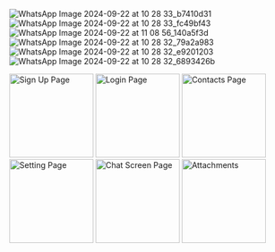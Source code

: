 ![WhatsApp Image 2024-09-22 at 10 28 33_b7410d31](https://github.com/user-attachments/assets/55581c88-dce5-435d-95a4-7649bb80126e)
![WhatsApp Image 2024-09-22 at 10 28 33_fc49bf43](https://github.com/user-attachments/assets/15c45f62-fa75-4c45-8759-200a330f349a)
![WhatsApp Image 2024-09-22 at 11 08 56_140a5f3d](https://github.com/user-attachments/assets/3968c491-4d32-45bf-a220-e08f01609e93)
![WhatsApp Image 2024-09-22 at 10 28 32_79a2a983](https://github.com/user-attachments/assets/54e27ce0-baca-4808-9c4c-b3a7e1c3610f)
![WhatsApp Image 2024-09-22 at 10 28 32_e9201203](https://github.com/user-attachments/assets/099f8740-dee0-47e3-9fc0-c573bf982370)
![WhatsApp Image 2024-09-22 at 10 28 32_6893426b](https://github.com/user-attachments/assets/c3726207-6b3c-4c2b-ab56-8dd84e98c134)


<img src="https://github.com/user-attachments/assets/55581c88-dce5-435d-95a4-7649bb80126e" alt="Sign Up Page" width="150" hight="150"/>

<img src="https://github.com/user-attachments/assets/15c45f62-fa75-4c45-8759-200a330f349a" alt="Login Page" width="150" hight="150"/>

<img src="https://github.com/user-attachments/assets/3968c491-4d32-45bf-a220-e08f01609e93" alt="Contacts Page" width="150" hight="150"/>

<img src="https://github.com/user-attachments/assets/54e27ce0-baca-4808-9c4c-b3a7e1c3610f" alt="Setting Page" width="150" hight="150"/>

<img src="https://github.com/user-attachments/assets/099f8740-dee0-47e3-9fc0-c573bf982370" alt="Chat Screen Page" width="150" hight="150"/>

<img src="https://github.com/user-attachments/assets/c3726207-6b3c-4c2b-ab56-8dd84e98c134" alt="Attachments" width="150" hight="150"/>
